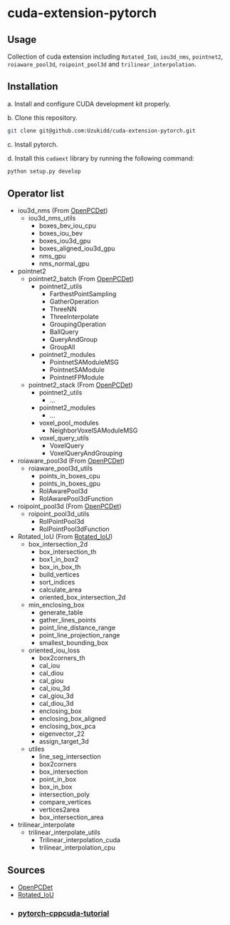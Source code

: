 # cuda-extension-pytorch

## Usage

Collection  of cuda extension including `Rotated_IoU`, `iou3d_nms`,  `pointnet2`, `roiaware_pool3d`, `roipoint_pool3d` and  `trilinear_interpolation`.

## Installation

a. Install and configure CUDA development kit properly.

b. Clone this repository.

```bash
git clone git@github.com:Uzukidd/cuda-extension-pytorch.git
```

c. Install pytorch.

d. Install this `cudaext` library by running the following command:

```bash
python setup.py develop
```

## Operator list

- iou3d_nms (From [OpenPCDet](https://github.com/open-mmlab/OpenPCDet))
  - iou3d_nms_utils
    - boxes_bev_iou_cpu
    - boxes_iou_bev
    - boxes_iou3d_gpu
    - boxes_aligned_iou3d_gpu
    - nms_gpu
    - nms_normal_gpu
- pointnet2
  - pointnet2_batch (From [OpenPCDet](https://github.com/open-mmlab/OpenPCDet))
    - pointnet2_utils
      - FarthestPointSampling
      - GatherOperation
      - ThreeNN
      - ThreeInterpolate
      - GroupingOperation
      - BallQuery
      - QueryAndGroup
      - GroupAll
    - pointnet2_modules
      - PointnetSAModuleMSG
      - PointnetSAModule
      - PointnetFPModule
  - pointnet2_stack (From [OpenPCDet](https://github.com/open-mmlab/OpenPCDet))
    - pointnet2_utils
      - ...
    - pointnet2_modules
      - ...
    - voxel_pool_modules
      - NeighborVoxelSAModuleMSG
    - voxel_query_utils
      - VoxelQuery
      - VoxelQueryAndGrouping
- roiaware_pool3d (From [OpenPCDet](https://github.com/open-mmlab/OpenPCDet))
  - roiaware_pool3d_utils
    - points_in_boxes_cpu
    - points_in_boxes_gpu
    - RoIAwarePool3d
    - RoIAwarePool3dFunction
- roipoint_pool3d (From [OpenPCDet](https://github.com/open-mmlab/OpenPCDet))
  - roipoint_pool3d_utils
    - RoIPointPool3d
    - RoIPointPool3dFunction
- Rotated_IoU (From [Rotated_IoU](https://github.com/lilanxiao/Rotated_IoU))
  - box_intersection_2d
    - box_intersection_th
    - box1_in_box2
    - box_in_box_th
    - build_vertices
    - sort_indices
    - calculate_area
    - oriented_box_intersection_2d
  - min_enclosing_box
    - generate_table
    - gather_lines_points
    - point_line_distance_range
    - point_line_projection_range
    - smallest_bounding_box
  - oriented_iou_loss
    - box2corners_th
    - cal_iou
    - cal_diou
    - cal_giou
    - cal_iou_3d
    - cal_giou_3d
    - cal_diou_3d
    - enclosing_box
    - enclosing_box_aligned
    - enclosing_box_pca
    - eigenvector_22
    - assign_target_3d
  - utiles
    - line_seg_intersection
    - box2corners
    - box_intersection
    - point_in_box
    - box_in_box
    - intersection_poly
    - compare_vertices
    - vertices2area
    - box_intersection_area
- trilinear_interpolate
  - trilinear_interpolate_utils
    - Trilinear_interpolation_cuda
    - trilinear_interpolation_cpu

## Sources

- [OpenPCDet](https://github.com/open-mmlab/OpenPCDet)
- [Rotated_IoU](https://github.com/lilanxiao/Rotated_IoU)
- ### [pytorch-cppcuda-tutorial](https://github.com/kwea123/pytorch-cppcuda-tutorial)
